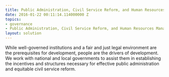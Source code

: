 ```yaml
---
title: Public Administration, Civil Service Reform, and Human Resources Management
date: 2016-01-22 00:11:14.114000000 Z
topics:
- governance
- Public Administration, Civil Service Reform, and Human Resources Management
layout: solution
---
```


While well-governed institutions and a fair and just legal environment are the prerequisites for development, people are the drivers of development. We work with national and local governments to assist them in establishing the incentives and structures necessary for effective public administration and equitable civil service reform.
